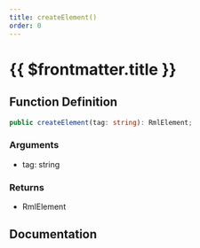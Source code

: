 ```yaml
---
title: createElement()
order: 0
---
```


# {{ $frontmatter.title }}

## Function Definition

```ts
public createElement(tag: string): RmlElement;
```

### Arguments

* tag: string

### Returns

* RmlElement

## Documentation

<!--@include: ./parts/createElement.md-->
